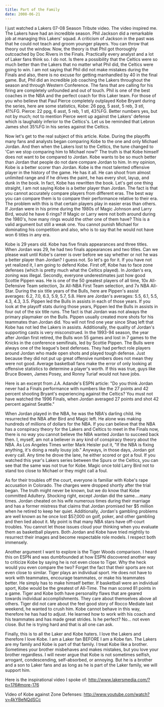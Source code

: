 ```yaml
---
title: Part of the Family
date: 2008-06-21
---
```


I just watched a Lakers 07-08 Season Tribute video. The video inspired me. The Lakers have had an incredible season. Phil Jackson did a remarkable job at managing this Lakers' squad. A criticism of Jackson in the past was that he could not teach and groom younger players. You can throw that theory out the window. Now, the theory is that Phil got thoroughly outcoached by Doc Rivers in the Finals. Practically every analyst and a lot of Laker fans think so. I do not. Is there a possibility that the Celtics were so much better than the Lakers that no matter what Phil did, the Celtics were going to win. I am not saying that Phil did not make mistakes during the Finals and also, there is no excuse for getting manhandled by 40 in the final game. But, Phil did an incredible job coaching the Lakers throughout the season and through Western Conference. The fans that are calling for his firing are completely unfounded and out of touch. Phil is one of the best coaches in the NBA and the perfect coach for this Laker team. For those of you who believe that Paul Pierce completely outplayed Kobe Bryant during the series, here are some statistics, Kobe: 26 ppg, 5 asst, 5 reb, 3 stl, 41%FG. Pierce: 22 ppg, 6 asst, 5 reb, 1 stl, 43%FG. Better numbers yes, but not by much; not to mention Pierce went up against the Lakers' defense which is laughably inferior to the Celtics's. Let us be reminded that Lebron James shot 35%FG in his series against the Celtics.

Now let's get to the real subject of this article. Kobe. During the playoffs many fans and analysts began comparing Kobe to the one and only Michael Jordan. And then when the Lakers lost to the Celtics, the tune changed to 'Can we stop comparing him to Michael now?' The truth is that Kobe himself does not want to be compared to Jordan. Kobe wants to be so much better than Jordan that people do not dare compare Jordan to him. In my opinion, Kobe is a better scorer than Jordan. Kobe is the most talented offensive player in the history of the game. He has it all. He can shoot from almost unlimited range and if he drives the paint, he has every shot, layup, and dunk in the book. In fact, Kobe has rewritten the book. Let's get one thing straight, I am not saying Kobe is a better player than Jordan. The fact is that you cannot accurately compare players from different eras. The best way you can compare them is to compare their performance relative to their era. The problem with this is that certain players play in easier eras than others. If Jordan were in his prime during the 1980s of Magic Johnson and Larry Bird, would he have 6 rings? If Magic or Larry were not both around during the 1980's, how many rings would the other one of them have? This is a valid argument but still a weak one. You cannot punish Michael for dominating his competition and also, who is to say that he would not have won 6 titles in any era.

Kobe is 29 years old. Kobe has five finals appearances and three titles. When Jordan was 29, he had two finals appearances and two titles. Can we please wait until Kobe's career is over before we say whether or not he was a better player than Jordan? I guess not. So let's go for it. If you have not yet realized it, I am going to defend Kobe. First off, Kobe has to face zone defenses (which is pretty much what the Celtics played). In Jordan's era, zoning was illegal. Secondly, everyone underestimates just how good Scottie Pippen was. He is one of the 50 greatest players of all time, 10x All-Defensive Team selection, 3x All-NBA First Team selection, and 7x NBA All-Star. During the six title years of the Bulls, here are Pippen's assist averages: 6.2, 7.0, 6.3, 5.9, 5.7, 5.8. Here are Jordan's averages: 5.5, 6.1, 5.5, 4.3, 4.3, 3.5. Pippen led the Bulls in assists in each of those years. If you look at the playoff stats during those years, Pippen led the Bulls in assists in four out of the six title runs. The fact is that Jordan was not always the primary playmaker on the Bulls. Pippen usually created more shots for his teammates than Jordan did. You will not find one year since Shaq left that Kobe has not led the Lakers in assists. Additionally, the quality of Jordan's supporting casts is very misconstrued. In the 1993-94 season, the year after Jordan first retired, the Bulls won 55 games and lost in 7 games to the Knicks in the conference semifinals, led by Scottie Pippen. The Bulls were always one of the league's best defenses. They had perfect role players around Jordan who made open shots and played tough defense. Just because they did not put up great offensive numbers does not mean they were not good. Average basketball fans make the error of only looking at offensive statistics to determine a player's worth. If this was true, guys like Bruce Bowen, James Posey, and Ronny Turiaf would not have jobs.

Here is an excerpt from J.A. Adande's ESPN article: "Do you think Jordan never had a Finals performance with numbers like the 27 points and 42 percent shooting Bryant's experiencing against the Celtics? You must not have watched the 1996 Finals, when Jordan averaged 27 points and shot 42 percent against Seattle."

When Jordan played in the NBA, he was the NBA's darling child. He resurrected the NBA after Bird and Magic left. He alone was making hundreds of millions of dollars for the NBA. If you can believe that the NBA has a conspiracy theory for the Lakers and Celtics to meet in the Finals now, there is no way you cannot believe the NBA wanted Jordan to succeed back then. I, myself, am not a believer in any kind of conspiracy theory about the NBA. As Los Angeles Times writer Mark Heisler put it, "If the NBA is fixing anything, it's doing a really lousy job." Anyways, in those days, Jordan got every call. Any time he drove the lane, he either scored or got a foul. If you watched this year's Lakers series between the Spurs or the Celtics, you can see that the same was not true for Kobe. Magic once told Larry Bird not to stand too close to Michael or they might call a foul.

As for their troubles off the court, everyone is familiar with Kobe's rape accusation in Colorado. The charges were dropped shortly after the trial began. The truth might never be known, but we do know that Kobe committed Adultery. Shocking right, except Jordan did the same….many times. Jordan cheated on his wife numerous times during their marriage and has a former mistress that claims that Jordan promised her $5 million when he retired to keep her quiet. Additionally, Jordan's gambling problems are well known as he once lost $57,000 on golf, poker, and other gambling and then lied about it. My point is that many NBA stars have off-court troubles. You cannot let those issues cloud your thinking when you evaluate them as basketball players. Both Jordan and Kobe have tried mightily to resurrect their images and become respectable role models. I respect both immensely.

Another argument I want to explore is the Tiger Woods comparison. I heard this on ESPN and was dumbfounded at how ESPN discovered another way to criticize Kobe by saying he is not even close to Tiger. Why the heck would you even compare the two? Forget the fact that their sports are not even close to similar. Tiger plays an individual sport. He does not have to work with teammates, encourage teammates, or make his teammates better. He simply has to make himself better. If basketball were an individual sport, Kobe would be the greatest of All-Time. The man scored 81 points in a game. Tiger and Kobe both have personality flaws that are geared towards individual accomplishments. They care about themselves above all others. Tiger did not care about the feel good story of Rocco Mediate last weekend, he wanted to crush him. Kobe cannot behave in this way, therefore he has had to adjust. He learned how to work with his coach and his teammates and has made great strides. Is he perfect? No… not even close. But he is trying hard and that is all one can ask.

Finally, this is to all the Laker and Kobe haters. I love the Lakers and therefore I love Kobe. I am a Laker fan BEFORE I am a Kobe fan. The Lakers are my family and Kobe is part of that family. I treat Kobe like a brother. Sometimes your brother misbehaves and makes mistakes, but you love your brother regardless. I will never argue that Kobe is not sometimes selfish, arrogant, condescending, self-absorbed, or annoying. But he is a brother and a son to Laker fans and as long as he is part of the Laker family, we will support him.

Here is the inspirational video I spoke of: http://www.lakersmedia.com/?p=176#more-176

Video of Kobe against Zone Defenses: http://www.youtube.com/watch?v=4kYBeNQdSCc